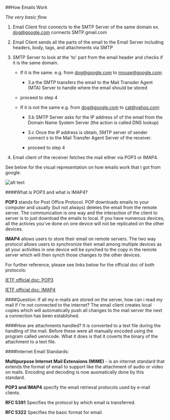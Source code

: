 ##How Emails Work

*The very basic flow.*

1. Email Client first connects to the SMTP Server of the same domain ex. dog@google.com connects SMTP.gmail.com

2. Email Client sends all the parts of the email to the Email Server including headers, body, tags, and attachments via SMTP

3. SMTP Server to look at the 'to' part from the email header and checks if it is the same domain.

	*	If it is the same. e.g. from dog@google.com to mouse@google.com:		
		*	3.a the SMTP transfers the email to the Mail Transder Agent (MTA) Server to handle where the email should be stored
	*	proceed to step 4

	*	If it is not the same e.g. from dog@google.com to cat@yahoo.com:
		*	3.b SMTP Server asks for the IP address of of the email from the Domain Name System Server (the action is called DNS lookup)
			
		*	3.c Once the IP address is obtain, SMTP server of sender connect s to the Mail Transfer Agent Server of the receiver.
		*	proceed to step 4

4. Email client of the receiver fetches the mail either via POP3 or IMAP4.

See below for the visual representation on how emails work that I got from google.

![alt text](https://github.com/antoniocarlosortiz/svi-training/blob/master/photos/email2.gif 'my drawing')

####What is POP3 and what is IMAP4?

**POP3** stands for Post Office Protocol. POP downloads emails to your computer and usually (but not always) deletes the email from the remote server. The communication is one way and the interaction of the client to server is to just download the emails to local. If you have numerous devices, all the activies you've done on one device will not be replicated on the other devices.

**IMAP4** allows users to store their email on remote servers. The two way protocol allows users to synchronize their email among multiple devices as all your activities in one device will be synched to the copy in the remote server which will then synch those changes to the other devices.

For further reference, please see links below for the official doc of both protocols:

[IETF official doc: POP3](https://www.ietf.org/rfc/rfc1939.txt)

[IETF official doc: IMAP4](https://tools.ietf.org/html/rfc3501)

####Question: If all my e-mails are stored on the server, how can i read my mail if i'm not connected to the internet?
The email client creates local copies which will automatically push all changes to the mail server the next a connection has been established.

####How are attachments handled?
It is converted to a text file during the handling of the mail. Before these were all  manually encoded using the program called uenncode. What it does is that it coverts the binary of the attachment to a text file. 

####Internet Email Standards:

**Multipurpose Internet Mail Extensions (MIME)** - is an internet standard that extends the format of email to support like the attachment of audio or video on mails. Encoding and decoding is now auomatically done by this standard.

**POP3 and IMAP4** specify the email retrieval protocols used by e-mail clients.

**RFC 5391** Specifies the protocol by which email is transferred.

**RFC 5322** Specifies the basic format for email.
